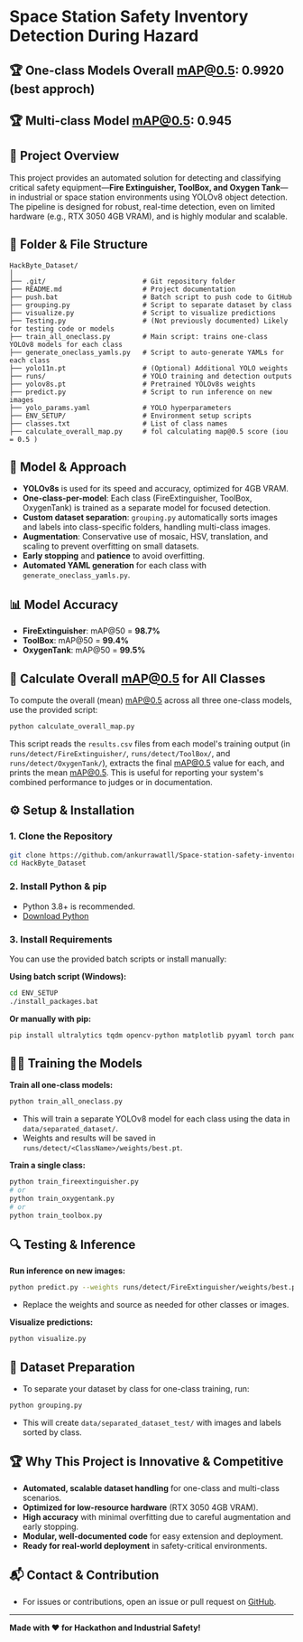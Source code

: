 # Space Station Safety Inventory Detection During Hazard

## 🏆 One-class Models Overall mAP@0.5: 0.9920 (best approch)
## 🏆 Multi-class Model mAP@0.5: 0.945

## 🚀 Project Overview
This project provides an automated solution for detecting and classifying critical safety equipment—**Fire Extinguisher, ToolBox, and Oxygen Tank**—in industrial or space station environments using YOLOv8 object detection. The pipeline is designed for robust, real-time detection, even on limited hardware (e.g., RTX 3050 4GB VRAM), and is highly modular and scalable.

## 📁 Folder & File Structure

```
HackByte_Dataset/
│
├── .git/                        # Git repository folder
├── README.md                    # Project documentation
├── push.bat                     # Batch script to push code to GitHub
├── grouping.py                  # Script to separate dataset by class
├── visualize.py                 # Script to visualize predictions
├── Testing.py                   # (Not previously documented) Likely for testing code or models
├── train_all_oneclass.py        # Main script: trains one-class YOLOv8 models for each class
├── generate_oneclass_yamls.py   # Script to auto-generate YAMLs for each class
├── yolo11n.pt                   # (Optional) Additional YOLO weights
├── runs/                        # YOLO training and detection outputs
├── yolov8s.pt                   # Pretrained YOLOv8s weights
├── predict.py                   # Script to run inference on new images
├── yolo_params.yaml             # YOLO hyperparameters
├── ENV_SETUP/                   # Environment setup scripts
├── classes.txt                  # List of class names
├── calculate_overall_map.py     # fol calculating map@0.5 score (iou = 0.5 )

```

## 🧠 Model & Approach
- **YOLOv8s** is used for its speed and accuracy, optimized for 4GB VRAM.
- **One-class-per-model**: Each class (FireExtinguisher, ToolBox, OxygenTank) is trained as a separate model for focused detection.
- **Custom dataset separation**: `grouping.py` automatically sorts images and labels into class-specific folders, handling multi-class images.
- **Augmentation**: Conservative use of mosaic, HSV, translation, and scaling to prevent overfitting on small datasets.
- **Early stopping** and **patience** to avoid overfitting.
- **Automated YAML generation** for each class with `generate_oneclass_yamls.py`.

## 📊 Model Accuracy
- **FireExtinguisher**: mAP@50 = **98.7%**
- **ToolBox**: mAP@50 = **99.4%**
- **OxygenTank**: mAP@50 = **99.5%**

## 🧮 Calculate Overall mAP@0.5 for All Classes
To compute the overall (mean) mAP@0.5 across all three one-class models, use the provided script:

```bash
python calculate_overall_map.py
```

This script reads the `results.csv` files from each model's training output (in `runs/detect/FireExtinguisher/`, `runs/detect/ToolBox/`, and `runs/detect/OxygenTank/`), extracts the final mAP@0.5 value for each, and prints the mean mAP@0.5. This is useful for reporting your system's combined performance to judges or in documentation.

## ⚙️ Setup & Installation

### 1. Clone the Repository
```bash
git clone https://github.com/ankurrawatll/Space-station-safety-inventory-detection-during-hazard-.-.git
cd HackByte_Dataset
```

### 2. Install Python & pip
- Python 3.8+ is recommended.
- [Download Python](https://www.python.org/downloads/)

### 3. Install Requirements
You can use the provided batch scripts or install manually:

**Using batch script (Windows):**
```bash
cd ENV_SETUP
./install_packages.bat
```

**Or manually with pip:**
```bash
pip install ultralytics tqdm opencv-python matplotlib pyyaml torch pandas
```

## 🏋️‍♂️ Training the Models

**Train all one-class models:**
```bash
python train_all_oneclass.py
```
- This will train a separate YOLOv8 model for each class using the data in `data/separated_dataset/`.
- Weights and results will be saved in `runs/detect/<ClassName>/weights/best.pt`.

**Train a single class:**
```bash
python train_fireextinguisher.py
# or
python train_oxygentank.py
# or
python train_toolbox.py
```

## 🔍 Testing & Inference

**Run inference on new images:**
```bash
python predict.py --weights runs/detect/FireExtinguisher/weights/best.pt --source test_images/1.png
```
- Replace the weights and source as needed for other classes or images.

**Visualize predictions:**
```bash
python visualize.py
```

## 🧩 Dataset Preparation
- To separate your dataset by class for one-class training, run:
```bash
python grouping.py
```
- This will create `data/separated_dataset_test/` with images and labels sorted by class.

## 🏆 Why This Project is Innovative & Competitive
- **Automated, scalable dataset handling** for one-class and multi-class scenarios.
- **Optimized for low-resource hardware** (RTX 3050 4GB VRAM).
- **High accuracy** with minimal overfitting due to careful augmentation and early stopping.
- **Modular, well-documented code** for easy extension and deployment.
- **Ready for real-world deployment** in safety-critical environments.

## 📬 Contact & Contribution
- For issues or contributions, open an issue or pull request on [GitHub](https://github.com/ankurrawatll/Space-station-safety-inventory-detection-during-hazard-.-).

---

**Made with ❤️ for Hackathon and Industrial Safety!** 
